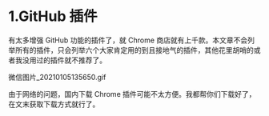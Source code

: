 # 1.GitHub 插件

有太多增强 GitHub 功能的插件了，就 Chrome 商店就有上千款。本文章不会列举所有的插件，只会列举六个大家肯定用的到且接地气的插件，其他花里胡哨的或者我没用过的插件就不推荐了。

微信图片_20210105135650.gif

由于网络的问题，国内下载 Chrome 插件可能不太方便。我都帮你们下载好了，在文末获取下载方式就行了。


